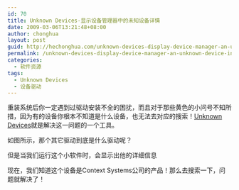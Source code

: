 ```yaml
---
id: 70
title: Unknown Devices-显示设备管理器中的未知设备详情
date: 2009-03-06T13:21:48+08:00
author: chonghua
layout: post
guid: http://hechonghua.com/unknown-devices-display-device-manager-an-unknown-device-in-the-details/
permalink: /unknown-devices-display-device-manager-an-unknown-device-in-the-details/
categories:
  - 软件资源
tags:
  - Unknown Devices
  - 设备驱动
---
```

重装系统后你一定遇到过驱动安装不全的困扰，而且对于那些黄色的小问号不知所措，因为有的设备你根本不知道是什么设备，也无法去对应的搜索！[Unknown Devices](http://www.halfdone.com/Development/UnknownDevices/)就是解决这一问题的一个工具。

<!--more-->

如图所示，那个其它驱动到底是什么驱动呢？

但是当我们运行这个小软件时，会显示出他的详细信息

现在，我们知道这个设备是Context Systems公司的产品！那么去搜索一下，问题就解决了！